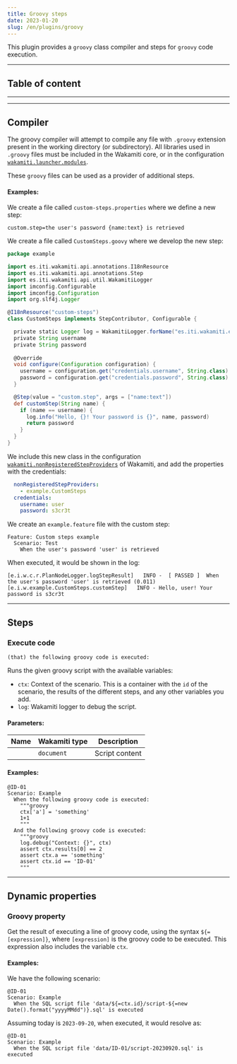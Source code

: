 ```yaml
---
title: Groovy steps
date: 2023-01-20
slug: /en/plugins/groovy
---
```


This plugin provides a `groovy` class compiler and steps for `groovy` code execution.

---
## Table of content

---

---
## Compiler

The groovy compiler will attempt to compile any file with `.groovy` extension present in the working directory (or 
subdirectory). All libraries used in `.groovy` files must be included in the Wakamiti core, or in the configuration 
[`wakamiti.launcher.modules`](en/wakamiti/architecture#wakamitilaunchermodules).

These `groovy` files can be used as a provider of additional steps.

#### Examples:

We create a file called `custom-steps.properties` where we define a new step:
```properties
custom.step=the user's password {name:text} is retrieved
```

We create a file called `CustomSteps.goovy` where we develop the new step:
```groovy
package example

import es.iti.wakamiti.api.annotations.I18nResource
import es.iti.wakamiti.api.annotations.Step
import es.iti.wakamiti.api.util.WakamitiLogger
import imconfig.Configurable
import imconfig.Configuration
import org.slf4j.Logger

@I18nResource("custom-steps")
class CustomSteps implements StepContributor, Configurable {

  private static Logger log = WakamitiLogger.forName("es.iti.wakamiti.example");
  private String username
  private String password
  
  @Override
  void configure(Configuration configuration) {
    username = configuration.get("credentials.username", String.class).orElse(null)
    password = configuration.get("credentials.password", String.class).orElse(null)
  }

  @Step(value = "custom.step", args = ["name:text"])
  def customStep(String name) {
    if (name == username) {
      log.info("Hello, {}! Your password is {}", name, password)
      return password
    }
  }
}
```

We include this new class in the configuration 
[`wakamiti.nonRegisteredStepProviders`](en/wakamiti/architecture#wakamitinonRegisteredStepProviders) of Wakamiti, and add the 
properties with the credentials:
```yml
  nonRegisteredStepProviders:
    - example.CustomSteps
  credentials:
    username: user
    password: s3cr3t
```

We create an `example.feature` file with the custom step:
```gherkin
Feature: Custom steps example
  Scenario: Test
    When the user's password 'user' is retrieved
```

When executed, it would be shown in the log:
```
[e.i.w.c.r.PlanNodeLogger.logStepResult]   INFO -  [ PASSED ]  When the user's password 'user' is retrieved (0.011) 
[e.i.w.example.CustomSteps.customStep]   INFO - Hello, user! Your password is s3cr3t
```

---
## Steps

### Execute code
```
(that) the following groovy code is executed:
```
Runs the given groovy script with the available variables:
- `ctx`: Context of the scenario. This is a container with the `id` of the scenario, the results of the different steps, 
  and any other variables you add.
- `log`: Wakamiti logger to debug the script.

#### Parameters:
| Name | Wakamiti type | Description    |
|------|---------------|----------------|
|      | `document`    | Script content |

#### Examples:
```gherkin
@ID-01
Scenario: Example
  When the following groovy code is executed:
    """groovy
    ctx['a'] = 'something'
    1+1
    """
  And the following groovy code is executed:
    """groovy
    log.debug("Context: {}", ctx)
    assert ctx.results[0] == 2
    assert ctx.a == 'something'
    assert ctx.id == 'ID-01'
    """
```

---
## Dynamic properties

### Groovy property
Get the result of executing a line of groovy code, using the syntax `${=[expression]}`, where `[expression]` is the 
groovy code to be executed. This expression also includes the variable `ctx`.

#### Examples:
We have the following scenario:
```gherkin
@ID-01
Scenario: Example
  When the SQL script file 'data/${=ctx.id}/script-${=new Date().format("yyyyMMdd")}.sql' is executed
```

Assuming today is `2023-09-20`, when executed, it would resolve as:
```gherkin
@ID-01
Scenario: Example
  When the SQL script file 'data/ID-01/script-20230920.sql' is executed
```
